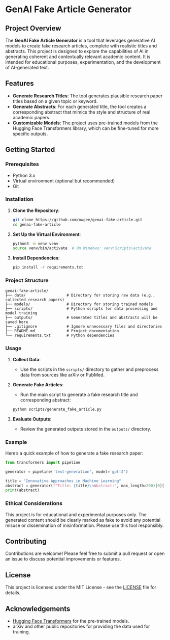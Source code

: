
# GenAI Fake Article Generator

## Project Overview

The **GenAI Fake Article Generator** is a tool that leverages generative AI models to create fake research articles, complete with realistic titles and abstracts. This project is designed to explore the capabilities of AI in generating coherent and contextually relevant academic content. It is intended for educational purposes, experimentation, and the development of AI-generated text.

## Features

- **Generate Research Titles**: The tool generates plausible research paper titles based on a given topic or keyword.
- **Generate Abstracts**: For each generated title, the tool creates a corresponding abstract that mimics the style and structure of real academic papers.
- **Customizable Models**: The project uses pre-trained models from the Hugging Face Transformers library, which can be fine-tuned for more specific outputs.

## Getting Started

### Prerequisites

- Python 3.x
- Virtual environment (optional but recommended)
- Git

### Installation

1. **Clone the Repository**:
   ```bash
   git clone https://github.com/owgee/genai-fake-article.git
   cd genai-fake-article
   ```

2. **Set Up the Virtual Environment**:
   ```bash
   python3 -m venv venv
   source venv/bin/activate  # On Windows: venv\Scripts\activate
   ```

3. **Install Dependencies**:
   ```bash
   pip install -r requirements.txt
   ```

### Project Structure

```
genai-fake-article/
├── data/                  # Directory for storing raw data (e.g., collected research papers)
├── models/                # Directory for storing trained models
├── scripts/               # Python scripts for data processing and model training
├── outputs/               # Generated titles and abstracts will be saved here
├── .gitignore             # Ignore unnecessary files and directories
├── README.md              # Project documentation
└── requirements.txt       # Python dependencies
```

### Usage

1. **Collect Data**:
   - Use the scripts in the `scripts/` directory to gather and preprocess data from sources like arXiv or PubMed.

2. **Generate Fake Articles**:
   - Run the main script to generate a fake research title and corresponding abstract:
   ```bash
   python scripts/generate_fake_article.py
   ```

3. **Evaluate Outputs**:
   - Review the generated outputs stored in the `outputs/` directory.

### Example

Here’s a quick example of how to generate a fake research paper:

```python
from transformers import pipeline

generator = pipeline('text-generation', model='gpt-2')

title = "Innovative Approaches in Machine Learning"
abstract = generator(f"Title: {title}\nAbstract:", max_length=200)[0]['generated_text']
print(abstract)
```

### Ethical Considerations

This project is for educational and experimental purposes only. The generated content should be clearly marked as fake to avoid any potential misuse or dissemination of misinformation. Please use this tool responsibly.

## Contributing

Contributions are welcome! Please feel free to submit a pull request or open an issue to discuss potential improvements or features.

## License

This project is licensed under the MIT License - see the [LICENSE](LICENSE) file for details.

## Acknowledgements

- [Hugging Face Transformers](https://github.com/huggingface/transformers) for the pre-trained models.
- arXiv and other public repositories for providing the data used for training.
